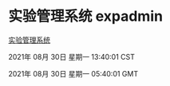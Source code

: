 # 实验管理系统 expadmin
[实验管理系统](http://111.175.123.163:56808/expadmin-782313d2-e1b1-4ea7-932e-3a55e6a1a4d0/)

2021年 08月 30日 星期一 13:40:01 CST

2021年 08月 30日 星期一 05:40:01 GMT
